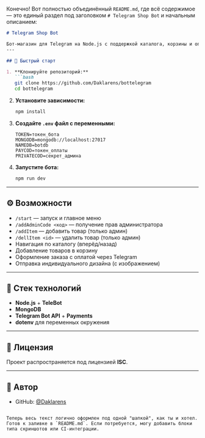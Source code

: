 Конечно! Вот полностью объединённый `README.md`, где всё содержимое — это единый раздел под заголовком `# Telegram Shop Bot` и начальным описанием:

````markdown
# Telegram Shop Bot

Бот-магазин для Telegram на Node.js с поддержкой каталога, корзины и оплаты.
---

## 🚀 Быстрый старт

1. **Клонируйте репозиторий:**
   ```bash
   git clone https://github.com/Daklarens/bottelegram
   cd bottelegram
````

2. **Установите зависимости:**

   ```bash
   npm install
   ```

3. **Создайте `.env` файл с переменными:**

   ```
   TOKEN=токен_бота
   MONGODB=mongodb://localhost:27017
   NAMEDB=botdb
   PAYCOD=токен_оплаты
   PRIVATECOD=секрет_админа
   ```

4. **Запустите бота:**

   ```bash
   npm run dev
   ```

---

## ⚙️ Возможности

* `/start` — запуск и главное меню
* `/addAdminCode <код>` — получение прав администратора
* `/addItem` — добавить товар (только админ)
* `/dellItem <id>` — удалить товар (только админ)
* Навигация по каталогу (вперёд/назад)
* Добавление товаров в корзину
* Оформление заказа с оплатой через Telegram
* Отправка индивидуального дизайна (с изображением)

---

## 🧱 Стек технологий

* **Node.js** + **TeleBot**
* **MongoDB**
* **Telegram Bot API** + **Payments**
* **dotenv** для переменных окружения

---

## 📄 Лицензия

Проект распространяется под лицензией **ISC**.

---

## 👤 Автор

* GitHub: [@Daklarens](https://github.com/Daklarens)

```

Теперь весь текст логично оформлен под одной "шапкой", как ты и хотел. Готов к заливке в `README.md`. Если потребуется, могу добавить блоки типа скриншотов или CI-интеграции.
```
